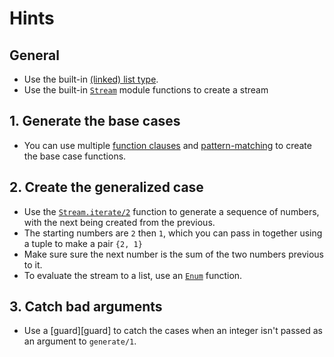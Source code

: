 # Hints

## General

- Use the built-in [(linked) list type][list].
- Use the built-in [`Stream`][stream] module functions to create a stream

## 1. Generate the base cases

- You can use multiple [function clauses][multiple-fn-clauses] and [pattern-matching][pattern-matching] to create the base case functions.

## 2. Create the generalized case

- Use the [`Stream.iterate/2`][stream-iterate] function to generate a sequence of numbers, with the next being created from the previous.
- The starting numbers are `2` then `1`, which you can pass in together using a tuple to make a pair `{2, 1}`
- Make sure sure the next number is the sum of the two numbers previous to it.
- To evaluate the stream to a list, use an [`Enum`][enum] function.

## 3. Catch bad arguments

- Use a [guard][guard] to catch the cases when an integer isn't passed as an argument to `generate/1`.

[enum]: https://hexdocs.pm/elixir/Enum.html#content
[guards]: https://hexdocs.pm/elixir/master/patterns-and-guards.html#guards
[list]: https://elixir-lang.org/getting-started/basic-types.html#linked-lists
[multiple-fn-clauses]: https://elixir-lang.org/getting-started/modules-and-functions.html#named-functions
[pattern-matching]: https://elixir-lang.org/getting-started/pattern-matching.html#pattern-matching-1
[stream]: https://hexdocs.pm/elixir/Stream.html#content
[stream-iterate]: https://hexdocs.pm/elixir/Stream.html#iterate/2